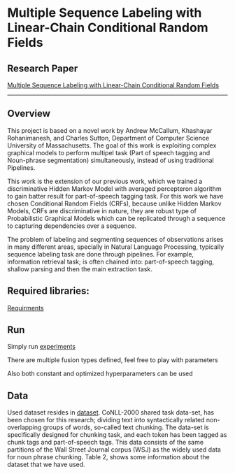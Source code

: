 # Multiple Sequence Labeling with Linear-Chain Conditional Random Fields
## Research Paper

[Multiple Sequence Labeling with Linear-Chain Conditional Random Fields](https://www.researchgate.net/publication/341322345_Multiple_Sequence_Labeling_with_Linear-Chain_Conditional_Random_Fields)
_____________________________________________________________________
## Overview
This project is based on a novel work by Andrew McCallum, Khashayar Rohanimanesh,
and Charles Sutton, Department of Computer Science University of Massachusetts.
The goal of this work is exploiting complex graphical models to perform multipel task (Part of speech
tagging and Noun-phrase segmentation) simultaneously, instead of using traditional Pipelines.

This work is the extension of our previous work, which we trained a discriminative Hidden Markov Model with averaged percepteron algorithm to gain batter result for part-of-speech tagging task. For this work we have chosen Conditional Random Fields (CRFs), because unlike Hidden Markov Models, CRFs are discriminative in nature, they are robust type of Probabilistic Graphical Models which can be replicated through a sequence to capturing dependencies over a sequence.

The problem of labeling and segmenting sequences of observations arises in many different areas, specially in Natural Language Processing, typically sequence labeling task are done through pipelines. For example, information retrieval task; is often chained into: part-of-speech tagging, shallow parsing and then the main extraction task.

## Required libraries:
[Requirments](./requirements.txt)

## Run
Simply run [experiments](./expriments.py)

There are multiple fusion types defined, feel free to play with parameters

Also both constant and optimized hyperparameters can be used


## Data
Used dataset resides in [dataset](./dataset). CoNLL-2000 shared task data-set, has been chosen for this research; dividing text into syntactically related non-overlapping groups of words, so-called text chunking. The data-set is specifically designed for chunking task, and each token has been tagged as chunk tags and part-of-speech tags. This data consists of the same partitions of the Wall Street Journal corpus (WSJ) as the widely used data for noun phrase chunking. Table 2, shows some information about the dataset that we have used.